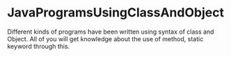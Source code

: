 # JavaProgramsUsingClassAndObject
Different kinds of programs have been written using syntax of class and Object. All of you will get knowledge about the use of method, static keyword through this.
